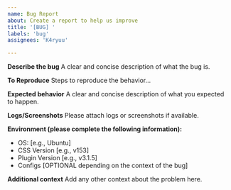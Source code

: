 ```yaml
---
name: Bug Report
about: Create a report to help us improve
title: '[BUG] '
labels: 'bug'
assignees: 'K4ryuu'

---
```


**Describe the bug**
A clear and concise description of what the bug is.

**To Reproduce**
Steps to reproduce the behavior...

**Expected behavior**
A clear and concise description of what you expected to happen.

**Logs/Screenshots**
Please attach logs or screenshots if available.

**Environment (please complete the following information):**
- OS: [e.g., Ubuntu]
- CSS Version [e.g., v153]
- Plugin Version [e.g., v3.1.5]
- Configs [OPTIONAL depending on the context of the bug]

**Additional context**
Add any other context about the problem here.
